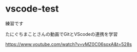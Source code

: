 # vscode-test 

練習です

たにぐちまことさんの動画でGitとVScodeの連携を学習

https://www.youtube.com/watch?v=vMZ0C06soxA&t=528s